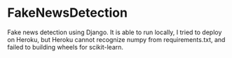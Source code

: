 # FakeNewsDetection
Fake news detection using Django. It is able to run locally, I tried to deploy on Heroku, but Heroku cannot recognize numpy from requirements.txt, and failed to building wheels for scikit-learn. 
